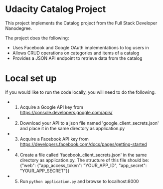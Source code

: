 # Udacity Catalog Project
This project implements the Catalog project from the Full Stack Developer Nanodegree.

The project does the following:
* Uses Facebook and Google OAuth implementations to log users in
* Allows CRUD operations on categories and items of a catalog
* Provides a JSON API endpoint to retrieve data from the catalog

# Local set up
If you would like to run the code locally, you will need to do the following.
* 1. Acquire a Google API key from https://console.developers.google.com/apis/
* 2. Download your API to a json file named 'google_client_secrets.json' and place it in the same directory as application.py
* 3. Acquire a Facebook API key from https://developers.facebook.com/docs/pages/getting-started
* 4. Create a file called 'facebook_client_secrets.json' in the same directory as application.py. The structure of this file should be:
{"web": {"app_access_token": "YOUR_APP_ID", "app_secret": "YOUR_APP_SECRET"}}
* 5. Run `python application.py` and browse to localhost:8000
